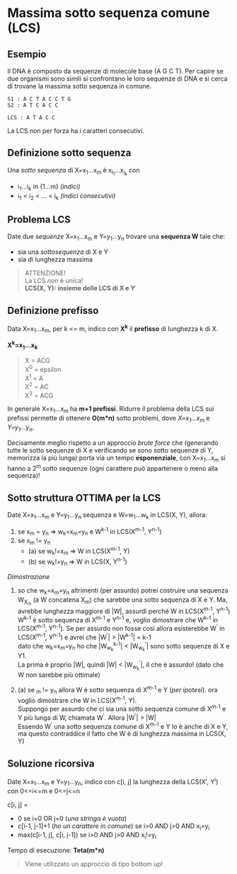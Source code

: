 # Massima sotto sequenza comune (LCS)

## Esempio

Il DNA è composto da sequenze di molecole base (A G C T). Per capire se due organismi sono simili si confrontano le loro sequenze di DNA e si cerca di trovane la massima sotto sequenza in comune.

```
S1 : A C T A C C T G
S2 : A T C A C C

LCS : A T A C C
```

La LCS non per forza ha i caratteri consecutivi.

## Definizione sotto sequenza

Una _sotto sequenza_ di X=x<sub>1</sub>...x<sub>m</sub> è x<sub>i<sub>1</sub></sub>...x<sub>i<sub>k</sub></sub> con
- i<sub>1</sub>...i<sub>k</sub> in {1...m}  _(indici)_
- i<sub>1</sub> \< i<sub>2</sub> \< ... \< i<sub>k</sub>    _(indici consecutivi)_

## Problema LCS

Date due _sequenze_ X=x<sub>1</sub>...x<sub>m</sub> e Y=y<sub>1</sub>...y<sub>n</sub> trovare una **sequenza W** tale che:
- sia una _sottosequenza_ di X e Y
- sia di lunghezza massima

> ATTENZIONE!<br>
> La LCS _non_ è unica!<br>
> **LCS(X, Y): insieme delle LCS di X e Y**

## Definizione prefisso

Data X=x<sub>1</sub>...x<sub>m</sub>, per k <= m, indico con **X<sup>k</sup>** il **prefisso** di lunghezza k di X.

**X<sup>k</sup>=x<sub>1</sub>...x<sub>k</sub>**


> X = ACG<br>
> X<sup>0</sup> = epsilon<br>
> X<sup>1</sup> = A<br>
> X<sup>2</sup> = AC<br>
> X<sup>3</sup> = ACG<br>

In generale X=x<sub>1</sub>...x<sub>m</sub> ha **m+1 prefissi**. Ridurre il problema della LCS sui prefissi permette di ottenere **O(m\*n)** sotto problemi, dove  _X=x<sub>1</sub>...x<sub>m</sub>_ e _Y=y<sub>1</sub>...y<sub>n</sub>_.

Decisamente meglio rispetto a un approccio _brute force_ che (generando tutte le sotto sequenze di X e verificando se sono sotto sequenze di Y, memorizza la più lunga) porta via un tempo **esponenziale**, con X=x<sub>1</sub>...x<sub>m</sub> si hanno a 2<sup>m</sup> sotto sequenze (ogni carattere può appartenere o meno alla sequenza)! 

## Sotto struttura OTTIMA per la LCS

Date X=x<sub>1</sub>...x<sub>m</sub> e Y=y<sub>1</sub>...y<sub>n</sub> sequenza e W=w<sub>1</sub>...w<sub>k</sub> in LCS(X, Y), allora:
1. se x<sub>m</sub> = y<sub>n</sub> => w<sub>k</sub>=x<sub>m</sub>=y<sub>n</sub> e W<sup>k-1</sup> in LCS(X<sup>m-1</sup>, Y<sup>n-1</sup>)
2. se x<sub>m</sub> != y<sub>n</sub>
    - (a) se w<sub>k</sub>!=x<sub>m</sub> => W in LCS(X<sup>m-1</sup>, Y)
    - (b) se w<sub>k</sub>!=y<sub>n</sub> => W in LCS(X, Y<sup>n-1</sup>)


_Dimostrazione_

1. so che w<sub>k</sub>=x<sub>m</sub>=y<sub>n</sub> altrimenti (per assurdo) potrei costruire una sequenza W<sub>X<sub>m</sub></sub> (a W concatena X<sub>m</sub>) che sarebbe una sotto sequenza di X e Y. Ma, avrebbe lunghezza maggiore di |W|, assurdi perché W in LCS(X<sup>m-1</sup>, Y<sup>n-1</sup>)<br>
W<sup>k-1</sup> è sotto sequenza di X<sup>m-1</sup> e Y<sup>n-1</sup> e, voglio dimostrare che W<sup>k-1</sup> in LCS(X<sup>m-1</sup>, Y<sup>n-1</sup>). Se per assurdo non fosse così allora esisterebbe W<sup>'</sup> in LCS(X<sup>m-1</sup>, Y<sup>n-1</sup>) e avrei che |W<sup>'</sup>| > |W<sup>k-1</sup>| = k-1<br>
dato che w<sub>k</sub>=x<sub>m</sub>=y<sub>n</sub> ho che |W<sub>w<sub>k</sub></sub><sup>k-1</sup>| \< |W<sub>w<sub>k</sub></sub><sup>'</sup>| sono sotto sequenze di X e Y1. <br>
La prima è proprio |W|, quindi |W| < |W<sub>w<sub>k</sub></sub><sup>'</sup>|, il che è assurdo! (dato che W non sarebbe più ottimale)

2. (a) se <sub>m</sub> != y<sub>n</sub> allora W è sotto sequenza di X<sup>m-1</sup> e Y (_per ipotesi_). ora voglio dimostrare che W in LCS(X<sup>m-1</sup>, Y).<br>
Suppongo per assurdo che ci sia una sotto sequenza comune di X<sup>m-1</sup> e Y più lunga di W, chiamata W<sup>'</sup>. Allora |W<sup>'</sup>| > |W|<br>
Essendo W<sup>'</sup> una sotto sequenza comune di X<sup>m-1</sup> e Y lo è anche di X e Y, ma questo contraddice il fatto che W è di lunghezza massima in LCS(X, Y)

## Soluzione ricorsiva

Date X=x<sub>1</sub>...x<sub>m</sub> e Y=y<sub>1</sub>...y<sub>n</sub>, indico con c[i, j] la lunghezza della LCS(X<sup>i</sup>, Y<sup>i</sup>) con 0<=i<=m e 0<=j<=n

        
c[i, j] = 
- 0 se i=0 OR j=0 (_una stringa è vuota_)
- c[i-1, j-1]+1 (_ho un carattere in comune_) se i>0 AND j>0 AND x<sub>i</sub>=y<sub>i</sub>
- max(c[i-1, j], c[i, j-1]) se i>0 AND j>0 AND x<sub>i</sub>!=y<sub>i</sub>

Tempo di esecuzione: **Teta(m\*n)**

> Viene utilizzato un approccio di tipo bottom up!